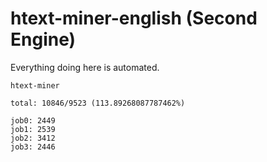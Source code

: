 # htext-miner-english (Second Engine)

Everything doing here is automated.

```
htext-miner

total: 10846/9523 (113.89268087787462%)

job0: 2449
job1: 2539
job2: 3412
job3: 2446
```